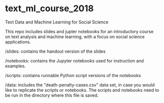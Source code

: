 # text_ml_course_2018
Text Data and Machine Learning for Social Science

This repo includes slides and jupter notebooks for an introductory course on text analysis and machine learning, with a focus on social science applications.

/slides: contains the handout version of the slides

/notebooks: contains the Jupyter notebooks used for instruction and examples.

/scripts: contains runnable Python script versions of the notebooks

/data: includes the "death-penalty-cases.csv" data set, in case you would like to replicate the scripts or notebooks. The scripts and notebooks need to be run in the directory where this file is saved.
